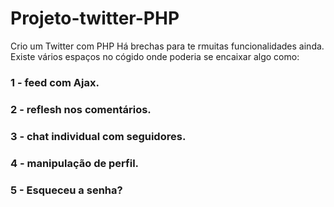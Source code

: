 # Projeto-twitter-PHP
Crio um Twitter com PHP
Há brechas para te rmuitas funcionalidades ainda.
Existe vários espaços no cógido onde poderia se encaixar algo como:
### 1 - feed com Ajax.
### 2 - reflesh nos comentários.
### 3 - chat individual com seguidores.
### 4 - manipulação de perfil.
### 5 - Esqueceu a senha? 
